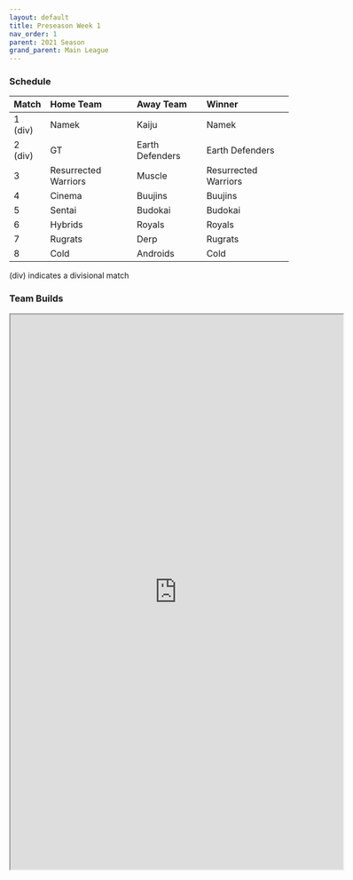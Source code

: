 ```yaml
---
layout: default
title: Preseason Week 1
nav_order: 1
parent: 2021 Season
grand_parent: Main League
---
```

### Schedule

|Match          |  Home Team            | Away Team        | Winner          |
| :-------------| :---------------------| :----------------| :---------------|
| 1 (div)       | Namek                 | Kaiju            |  Namek       |
| 2 (div)       |  GT                   | Earth Defenders  |  Earth Defenders        |
| 3             | Resurrected Warriors  | Muscle           |  Resurrected Warriors         |
| 4             | Cinema                | Buujins          |  Buujins          |
| 5             | Sentai                | Budokai          |  Budokai      |
| 6             | Hybrids               | Royals           |  Royals           |
| 7             | Rugrats               | Derp             |  Rugrats    | 
| 8             | Cold                  | Androids         |  Cold    |

(div) indicates a divisional match

### Team Builds

<iframe width=600 height=1000 scrolling="yes" src="https://docs.google.com/document/d/e/2PACX-1vS8cfRZ7oKcJMj0LOoPIBmzsjGqjZg_XJn6SSdBrHSs9rOLDK-bBDvP7FW1x6vh0TLbu7WJeznxePGy/pub?embedded=true"></iframe>
	 	 	 	 	 	 	 